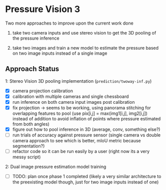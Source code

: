 # Pressure Vision 3
Two more approaches to improve upon the current work done

1. take two camera inputs and use stereo vision to get the 3D pooling of the pressure inference

2. take two images and train a new model to estimate the pressure based on two image inputs instead of a single image 

## Approach Status

1: Stereo Vision 3D pooling implementation (`prediction/twoway-inf.py`)

- [x] camera projection calibration
- [x] calibration with multiple cameras and single chessboard
- [x] run inference on both camera input images post calibration
- [x] fix projection -> seems to be working, using panorama stitching for overlapping features to pool (use pix[i,j] = max(img1[i,j], img2[i,j]) instead of addition to avoid inflation of points where pressure estimated from both angles)
- [x] figure out how to pool inference in 3D (average, conv, something else?)
- [ ] run trials of accuracy against pressure sensor (single camera vs double camera approach to see which is better, mIoU metric because segmentation?)
- [ ] refactor code so it can be run easily by a user (right now its a very messy script)

2: Dual image pressure estimation model training

- [ ] TODO: plan once phase 1 completed (likely a very similar architecture to the preexisting model though, just for two image inputs instead of one)
